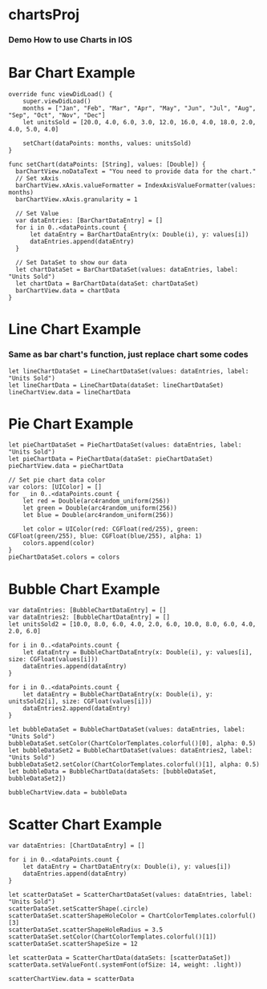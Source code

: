 # chartsProj

### Demo How to use Charts in IOS

# Bar Chart Example

    override func viewDidLoad() {
        super.viewDidLoad()    
        months = ["Jan", "Feb", "Mar", "Apr", "May", "Jun", "Jul", "Aug", "Sep", "Oct", "Nov", "Dec"]
        let unitsSold = [20.0, 4.0, 6.0, 3.0, 12.0, 16.0, 4.0, 18.0, 2.0, 4.0, 5.0, 4.0]

        setChart(dataPoints: months, values: unitsSold)
    }
    
    func setChart(dataPoints: [String], values: [Double]) {
      barChartView.noDataText = "You need to provide data for the chart."        
      // Set xAxis
      barChartView.xAxis.valueFormatter = IndexAxisValueFormatter(values: months)
      barChartView.xAxis.granularity = 1
        
      // Set Value
      var dataEntries: [BarChartDataEntry] = []
      for i in 0..<dataPoints.count {
          let dataEntry = BarChartDataEntry(x: Double(i), y: values[i])
          dataEntries.append(dataEntry)
      }
  
      // Set DataSet to show our data
      let chartDataSet = BarChartDataSet(values: dataEntries, label: "Units Sold")
      let chartData = BarChartData(dataSet: chartDataSet)
      barChartView.data = chartData
    }

# Line Chart Example
### Same as bar chart's function, just replace chart some codes

    let lineChartDataSet = LineChartDataSet(values: dataEntries, label: "Units Sold")
    let lineChartData = LineChartData(dataSet: lineChartDataSet)    
    lineChartView.data = lineChartData

# Pie Chart Example

    let pieChartDataSet = PieChartDataSet(values: dataEntries, label: "Units Sold")
    let pieChartData = PieChartData(dataSet: pieChartDataSet)    
    pieChartView.data = pieChartData
        
    // Set pie chart data color
    var colors: [UIColor] = []    
    for _ in 0..<dataPoints.count {
        let red = Double(arc4random_uniform(256))
        let green = Double(arc4random_uniform(256))
        let blue = Double(arc4random_uniform(256))
            
        let color = UIColor(red: CGFloat(red/255), green: CGFloat(green/255), blue: CGFloat(blue/255), alpha: 1)
        colors.append(color)
    }    
    pieChartDataSet.colors = colors

# Bubble Chart Example
    var dataEntries: [BubbleChartDataEntry] = []
    var dataEntries2: [BubbleChartDataEntry] = []
    let unitsSold2 = [10.0, 8.0, 6.0, 4.0, 2.0, 6.0, 10.0, 8.0, 6.0, 4.0, 2.0, 6.0]
           
    for i in 0..<dataPoints.count {
        let dataEntry = BubbleChartDataEntry(x: Double(i), y: values[i], size: CGFloat(values[i]))
        dataEntries.append(dataEntry)
    }
        
    for i in 0..<dataPoints.count {
        let dataEntry = BubbleChartDataEntry(x: Double(i), y: unitsSold2[i], size: CGFloat(values[i]))
        dataEntries2.append(dataEntry)
    }
        
    let bubbleDataSet = BubbleChartDataSet(values: dataEntries, label: "Units Sold")
    bubbleDataSet.setColor(ChartColorTemplates.colorful()[0], alpha: 0.5)
    let bubbleDataSet2 = BubbleChartDataSet(values: dataEntries2, label: "Units Sold")
    bubbleDataSet2.setColor(ChartColorTemplates.colorful()[1], alpha: 0.5)
    let bubbleData = BubbleChartData(dataSets: [bubbleDataSet, bubbleDataSet2])
        
    bubbleChartView.data = bubbleData

# Scatter Chart Example
    
    var dataEntries: [ChartDataEntry] = []
        
    for i in 0..<dataPoints.count {
        let dataEntry = ChartDataEntry(x: Double(i), y: values[i])
        dataEntries.append(dataEntry)
    }
        
    let scatterDataSet = ScatterChartDataSet(values: dataEntries, label: "Units Sold")
    scatterDataSet.setScatterShape(.circle)
    scatterDataSet.scatterShapeHoleColor = ChartColorTemplates.colorful()[3]
    scatterDataSet.scatterShapeHoleRadius = 3.5
    scatterDataSet.setColor(ChartColorTemplates.colorful()[1])
    scatterDataSet.scatterShapeSize = 12
        
    let scatterData = ScatterChartData(dataSets: [scatterDataSet])
    scatterData.setValueFont(.systemFont(ofSize: 14, weight: .light))
       
    scatterChartView.data = scatterData
